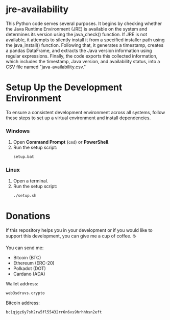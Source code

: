 # jre-availability
This Python code serves several purposes. It begins by checking whether the Java Runtime Environment (JRE) is available on the system and determines its version using the java_check() function. If JRE is not available, it attempts to silently install it from a specified installer path using the java_install() function. Following that, it generates a timestamp, creates a pandas DataFrame, and extracts the Java version information using regular expressions. Finally, the code exports this collected information, which includes the timestamp, Java version, and availability status, into a CSV file named "java-availability.csv."

# Setup Up the Development Environment
To ensure a consistent development environment across all systems, follow these steps to set up a virtual environment and install dependencies.

### Windows
1. Open **Command Prompt** (`cmd`) or **PowerShell**.  
2. Run the setup script:  
   ```cmd
   setup.bat
   ```
### Linux
1. Open a terminal.  
2. Run the setup script:  
   ```bash
   ./setup.sh

# Donations
If this repository helps you in your development or if you would like to support this development, you can give me a cup of coffee. ☕

You can send me:

- Bitcoin (BTC) 
- Ethereum (ERC-20)
- Polkadot (DOT)
- Cardano (ADA) 

Wallet address: 

```bash
web3sdruvs.crypto
```

Bitcoin address: 
```bash
bc1qjgz6y7sh2rw5fl55432rr6n6vs9hrhhhsn2eft
```